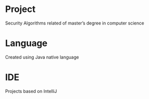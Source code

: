 # Project
Security Algorithms related of master’s degree in computer science

# Language
Created using Java native language

# IDE
Projects based on IntelliJ
